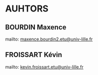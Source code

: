# AUHTORS #

## BOURDIN Maxence ##

mailto: maxence.bourdin2.etu@univ-lille.fr

## FROISSART Kévin ##

mailto: kevin.froissart.etu@univ-lille.fr